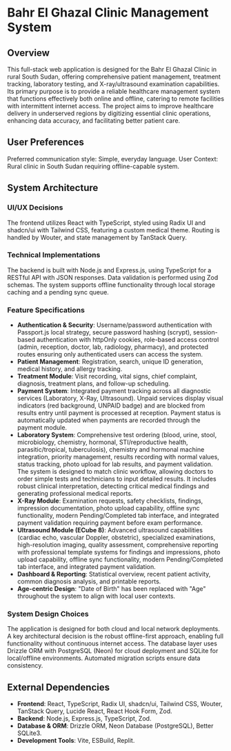 # Bahr El Ghazal Clinic Management System

## Overview
This full-stack web application is designed for the Bahr El Ghazal Clinic in rural South Sudan, offering comprehensive patient management, treatment tracking, laboratory testing, and X-ray/ultrasound examination capabilities. Its primary purpose is to provide a reliable healthcare management system that functions effectively both online and offline, catering to remote facilities with intermittent internet access. The project aims to improve healthcare delivery in underserved regions by digitizing essential clinic operations, enhancing data accuracy, and facilitating better patient care.

## User Preferences
Preferred communication style: Simple, everyday language.
User Context: Rural clinic in South Sudan requiring offline-capable system.

## System Architecture

### UI/UX Decisions
The frontend utilizes React with TypeScript, styled using Radix UI and shadcn/ui with Tailwind CSS, featuring a custom medical theme. Routing is handled by Wouter, and state management by TanStack Query.

### Technical Implementations
The backend is built with Node.js and Express.js, using TypeScript for a RESTful API with JSON responses. Data validation is performed using Zod schemas. The system supports offline functionality through local storage caching and a pending sync queue.

### Feature Specifications
- **Authentication & Security**: Username/password authentication with Passport.js local strategy, secure password hashing (scrypt), session-based authentication with httpOnly cookies, role-based access control (admin, reception, doctor, lab, radiology, pharmacy), and protected routes ensuring only authenticated users can access the system.
- **Patient Management**: Registration, search, unique ID generation, medical history, and allergy tracking.
- **Treatment Module**: Visit recording, vital signs, chief complaint, diagnosis, treatment plans, and follow-up scheduling.
- **Payment System**: Integrated payment tracking across all diagnostic services (Laboratory, X-Ray, Ultrasound). Unpaid services display visual indicators (red background, UNPAID badge) and are blocked from results entry until payment is processed at reception. Payment status is automatically updated when payments are recorded through the payment module.
- **Laboratory System**: Comprehensive test ordering (blood, urine, stool, microbiology, chemistry, hormonal, STI/reproductive health, parasitic/tropical, tuberculosis), chemistry and hormonal machine integration, priority management, results recording with normal values, status tracking, photo upload for lab results, and payment validation. The system is designed to match clinic workflow, allowing doctors to order simple tests and technicians to input detailed results. It includes robust clinical interpretation, detecting critical medical findings and generating professional medical reports.
- **X-Ray Module**: Examination requests, safety checklists, findings, impression documentation, photo upload capability, offline sync functionality, modern Pending/Completed tab interface, and integrated payment validation requiring payment before exam performance.
- **Ultrasound Module (ECube 8)**: Advanced ultrasound capabilities (cardiac echo, vascular Doppler, obstetric), specialized examinations, high-resolution imaging, quality assessment, comprehensive reporting with professional template systems for findings and impressions, photo upload capability, offline sync functionality, modern Pending/Completed tab interface, and integrated payment validation.
- **Dashboard & Reporting**: Statistical overview, recent patient activity, common diagnosis analysis, and printable reports.
- **Age-centric Design**: "Date of Birth" has been replaced with "Age" throughout the system to align with local user contexts.

### System Design Choices
The application is designed for both cloud and local network deployments. A key architectural decision is the robust offline-first approach, enabling full functionality without continuous internet access. The database layer uses Drizzle ORM with PostgreSQL (Neon) for cloud deployment and SQLite for local/offline environments. Automated migration scripts ensure data consistency.

## External Dependencies

- **Frontend**: React, TypeScript, Radix UI, shadcn/ui, Tailwind CSS, Wouter, TanStack Query, Lucide React, React Hook Form, Zod.
- **Backend**: Node.js, Express.js, TypeScript, Zod.
- **Database & ORM**: Drizzle ORM, Neon Database (PostgreSQL), Better SQLite3.
- **Development Tools**: Vite, ESBuild, Replit.